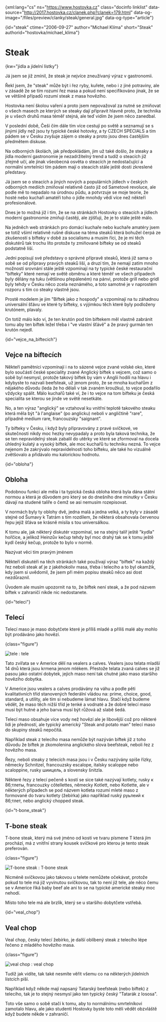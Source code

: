 
{xml:lang="cs" ns="https://www.hostovka.cz" class="docinfo linklist" data-source="http://2017.hostovka.cz/clanek.php?clanek=179.html" data-og-image="/files/preview/clanky/steak/general.jpg" data-og-type="article"}

{id="steak" ctime="2006-09-27" author="Michael Klíma" short="Steak" authorid="hostovka/michael_klima"}

# Steak

{kw="jídla a jídelní lístky"}

Já jsem se již zmínil, že steak je nejvíce zneužívaný výraz v gastronomii.

Řekl jsem, že "steak" může být i řez ryby, kuřete, nebo i z jiné potraviny, ale v zásadě že se tím rozumí řez masa a pokud není specifikováno jinak, že se ve většině případů rozumí steak z masa hovězího.

Hostovka není školou vaření a proto jsem nepovažoval za nutné se zmiňovat o všech masech ze kterých se steaky dají připravit hlavně proto, že technika je u všech druhů masa téměř stejná, ale teď vidím že jsem něco zanedbal.

V poslední době, Češi čím dále tím více cestují po světě a seznamují se s jinými jídly než jsou ty typické české hotovky, a ty CZECH SPECIALS a tím pádem se v Česku zvyšuje zájem o steaky a proto jsou dnes častějším předmětem diskuse.

Na odborných školách, jak předpokládám, jim už také došlo, že steaky a jídla moderní gastronomie je nezadržitelný trend a tudíž o steacích již zřejmě učí, ale jinak všeobecná osvěta o steacích je nedostačující a normální smrtelníci tím pádem mají o steacích stále ještě dosti zkreslené představy.

Já jsem se o steacích a jiných nových a populárních jídlech v českých odborných mediích zmiňoval relativně často již od Sametové revoluce, ale podle mě to nepadalo na úrodnou půdu, a potvrzuje se moje teorie, že hosté nebo kuchaři amatéři toho o jídle mnohdy vědí více než někteří profesionálové.

Dnes je to možná již i tím, že se na stránkách Hostovky o steacích a jídlech moderní gastronomie zmiňuji častěji, ale zjišťuji, že je to stále ještě málo.

Na jedněch web stránkách pro domácí kuchaře nebo kuchaře amatéry jsem se totiž všiml relativně rušné diskuse na téma steaků která bohužel čerpá ze zkušeností s bifteky v době za socialismu a musím říci, že je mi těch diskutérů tak trochu líto protože ty zmiňované bifteky se od steaků podstatně liší.

Jedni popisují své představy o správné přípravě steaků, která již sama o sobě se od přípravy pravých steaků liší, a druzí tím, že nemají zatím mnoho možností srovnání stále ještě vzpomínají na ty typické české restaurační "bifteky" které nemají ve světě obměnu a které téměř ve všech případech byly dělány na tuku (většinou přepáleném) na pánvi, protože grill nebo gridl byly tehdy v Česku něco zcela neznámého, a toto samotné je v naprostém rozporu s tím co steaky vlastně jsou.

Prostě modelem je jim "Biftek jako z hospody" a vzpomínají na tu záhadnou universální šťávu ve které ty bifteky, s výjimkou těch které byly podloženy krutónem, plavaly.

On totiž málo kdo ví, že ten krutón pod tím biftekem měl vlastně zabránit tomu aby ten biftek ležel třeba i "ve vlastní šťávě" a že pravý gurmán ten krutón nejedl.

{id="vejce\_na\_biftecich"}

## Vejce na biftecích

Někteří pamětníci vzpomínají i na to sázené vejce zvané volské oko, které bylo součástí české speciality zvané Anglický biftek s vejcem, což samo o sobě byl nesmysl, protože takový biftek by vám v Anglii hodili na hlavu i kdybyste to nazvali beefsteak, už jenom proto, že se mnoha kuchařům z nějakého důvodu (leda že ho dělali v tak zvaném kroužku), to vejce podařilo vždycky spálit. Málo kuchařů také ví, že i to vejce na tom bifteku je česká specialita se kterou se jinde ve světě nesetkáte.

No, a ten výraz "anglický" se vztahoval ku vnitřní teplotě takového steaku která měla být "à l'anglaise" (po anglicku) neboli v angličtině "rare", případně medium rare, francouzsky "saignant".

Ty bifteky v Česku, i když byly připravovány z pravé svíčkové, ve skutečnosti nikdy moc hezky nevypadaly a proto byla taková technika, že se ten nepravidelný steak zabalil do utěrky ve které se zformoval na docela úhledný kulatý a vysoký biftek, ale moc kuchařů tu techniku nezná. To vejce nejenom že zakrývalo nepravidelnosti toho bifteku, ale také ho vizuálně zvětšovalo a přidávalo mu kalorickou hodnotu.

{id="obloha"}

## Obloha

Podobnou funkci ale měla i ta typická česká obloha která byla dána státní normou a která je důvodem pro který se do dnešního dne minutky v Česku dávají na studené talíře o čemž se asi nemusím rozepisovat.

V normách byly ty oblohy dvě, jedna malá a jedna velká, a ty byly v zásadě stejné od Šumavy k Tatrám s tím rozdílem, že některá obsahovala červenou řepu jejíž šťáva se krásně mísila s tou universálkou.

K tomu ale, jak některý diskutér vzpomínal, se na stejný talíř ještě "kydla" hořčice, a jelikož Heinzův kečup tehdy byl moc drahý tak se k tomu ještě kydl český kečup, protože to bylo v normě.

Nazývat věci tím pravým jménem

Někteří diskutéři na těch stránkách také používají výraz "biftek" na každý řez neboli steak ať je z jakéhokoliv masa, třeba i telecího a to byl okamžik, kdy jsem si uvědomil, že jsem při mém popisu steaků něco asi dost nezdůraznil.

Úvodem ale musím upozornit na to, že biftek není steak, a že pod názvem biftek v zahraničí nikde nic nedostanete.

{id="teleci"}

## Telecí

Telecí maso je maso dobytčete které je příliš mladé a příliš malé aby mohlo být prodáváno jako hovězí.

{class="figure"}

![tele][1] 
:   tele

Tato zvířata se v Americe dělí na vealers a calves. Vealers jsou telata mladší 14 dnů která jsou krmena jenom mlékem. Přestože telata zvaná calves se již pasou jako ostatní dobytek, jejich maso není tak chutné jako maso staršího hovězího dobytka.

V Americe jsou vealers a calves prodávány na váhu a podle pěti kvalitativních tříd stanovených federální vládou na: prime, choice, good, standard, a utility, ale tím si nebudeme lámat hlavu. Stačí když budeme vědět, že maso těch nižší tříd je tenké a vodnaté a že dobré telecí maso musí být hutné a jeho barva musí být růžová až slabě šedá.

Telecí maso obsahuje více vody než hovězí ale je libovější což pro některé lidi je předností, ale typický americký "Steak and potato man" telecí maso do skupiny steaků nepočítá.

Například steak z telecího masa nemůže být nazýván biftek již z toho důvodu že biftek je zkomolenina anglického slova beefsteak, neboli řez z hovězího masa.

Řezy, neboli steaky z telecích masa jsou i v Česku nazývány spíše řízky, německy Schnitzel, francouzsky escalope, italsky scaloppe nebo scaloppine, rusky шиицeль, a slovensky šnitzla.

Některé řezy z telecí pečeně s kostí se sice také nazývají kotlety, rusky к 86;тлеты, francouzky côtellettes, německy Kotlett, nebo Kotlette, ale v některých případech se pod názvem kotleta rozumí mleté maso z formované do tvaru kotlety (žebírka) jako například ruský руьлеий к 86;тлет, nebo anglický chopped steak.

{id="t-bone_steak"}

## T-bone steak

T-bone steak, který má své jméno od kosti ve tvaru písmene T která jím prochází, má z vnitřní strany kousek svíčkové pro kterou je tento steak preferován.

{class="figure"}

![T-bone steak][2] 
:   T-bone steak

Nicméně svíčkovou jako takovou u telete nemůžete očekávat, protože pokud to tele má již vyvinutou svíčkovou, tak to není již tele, ale něco čemu se v Americe říká baby beef ale ani to se na typické americké steaky moc nehodí.

Místo toho tele má ale brzlík, který se u staršího dobytčete vstřebá.

{id="veal_chop"}

## Veal chop

Veal chop, česky telecí žebírko, je další oblíbený steak z telecího lépe řečeno z mladého hovězího masa.

{class="figure"}

![veal chop][3] 
:   veal chop

Tudíž jak vidíte, tak také nesmíte věřit všemu co na některých jídelních lístcích píší.

Například když někde mají napsaný Tatarský beefsteak (nebo biftek) z telecího, tak je to stejný nesmysl jako ten typický český "Tatarák z lososa".

Toto vše samo o sobě stačí k tomu, aby to normálnímu smrtelníkovi zamotalo hlavu, ale jako studenti Hostovky byste toto měli vědět obzvláště když budete někde v zahraničí.

 [1]: http://2017.hostovka.cz/soubor/27-09-06-4.JPG
 [2]: http://2017.hostovka.cz/soubor/27-09-06-5.JPG
 [3]: http://2017.hostovka.cz/soubor/27-09-06-6.JPG

